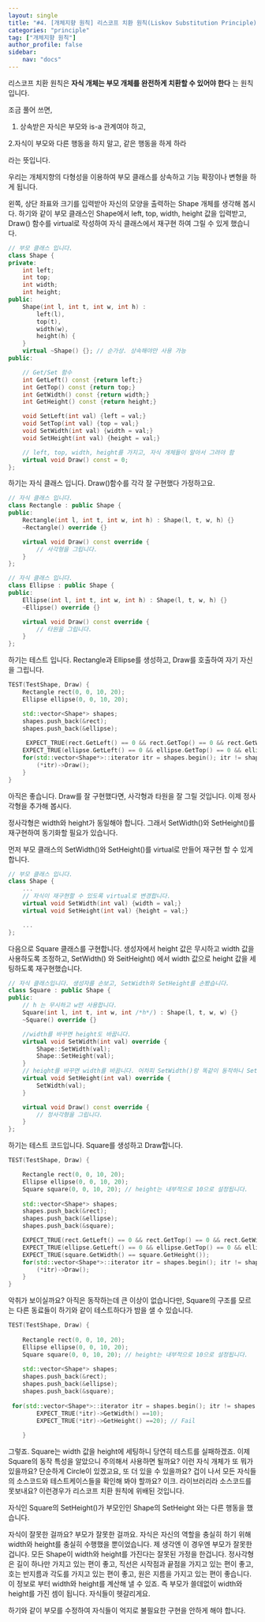 ```yaml
---
layout: single
title: "#4. [개체지향 원칙] 리스코프 치환 원칙(Liskov Substitution Principle)(작성중)"
categories: "principle"
tag: ["개체지향 원칙"]
author_profile: false
sidebar: 
    nav: "docs"
---
```


리스코프 치환 원칙은 **자식 개체는 부모 개체를 완전하게 치환할 수 있어야 한다** 는 원칙입니다. 

조금 풀어 쓰면,

1. 상속받은 자식은 부모와 is-a 관계여야 하고,

2.자식이 부모와 다른 행동을 하지 말고, 같은 행동을 하게 하라 

라는 뜻입니다.

우리는 개체지향의 다형성을 이용하여 부모 클래스를 상속하고 기능 확장이나 변형을 하게 됩니다.

왼쪽, 상단 좌표와 크기를 입력받아 자신의 모양을 출력하는 Shape 개체를 생각해 봅시다. 하기와 같이 부모 클래스인 Shape에서 left, top, width, height 값을 입력받고, Draw() 함수를 virtual로 작성하여 자식 클래스에서 재구현 하여 그릴 수 있게 했습니다.

```cpp
// 부모 클래스 입니다.
class Shape {
private:
    int left;
    int top;
    int width;
    int height;
public:
    Shape(int l, int t, int w, int h) :
        left(l),
        top(t),
        width(w),
        height(h) {
    }
    virtual ~Shape() {}; // 순가상. 상속해야만 사용 가능
public:

    // Get/Set 함수
    int GetLeft() const {return left;}
    int GetTop() const {return top;}
    int GetWidth() const {return width;}
    int GetHeight() const {return height;}

    void SetLeft(int val) {left = val;}
    void SetTop(int val) {top = val;}
    void SetWidth(int val) {width = val;}
    void SetHeight(int val) {height = val;}

    // left, top, width, height를 가지고, 자식 개체들이 알아서 그려야 함
    virtual void Draw() const = 0; 
};
```

하기는 자식 클래스 입니다. Draw()함수를 각각 잘 구현했다 가정하고요.

```cpp
// 자식 클래스 입니다.
class Rectangle : public Shape {
public:    
    Rectangle(int l, int t, int w, int h) : Shape(l, t, w, h) {}
    ~Rectangle() override {}

    virtual void Draw() const override {
        // 사각형을 그립니다.
    }
};

// 자식 클래스 입니다.
class Ellipse : public Shape {
public:
    Ellipse(int l, int t, int w, int h) : Shape(l, t, w, h) {}
    ~Ellipse() override {}

    virtual void Draw() const override {
        // 타원을 그립니다.
    }
};
```

하기는 테스트 입니다. Rectangle과 Ellipse를 생성하고, Draw를 호출하여 자기 자신을 그립니다.

```cpp
TEST(TestShape, Draw) {
    Rectangle rect(0, 0, 10, 20);
    Ellipse ellipse(0, 0, 10, 20);

    std::vector<Shape*> shapes;
    shapes.push_back(&rect);
    shapes.push_back(&ellipse);
 
     EXPECT_TRUE(rect.GetLeft() == 0 && rect.GetTop() == 0 && rect.GetWidth() == 10 && rect.GetHeight() == 20);   
    EXPECT_TRUE(ellipse.GetLeft() == 0 && ellipse.GetTop() == 0 && ellipse.GetWidth() == 10 && ellipse.GetHeight() == 20);  
    for(std::vector<Shape*>::iterator itr = shapes.begin(); itr != shapes.end(); ++itr) {
        (*itr)->Draw();
    }
}
```

아직은 좋습니다. Draw를 잘 구현했다면, 사각형과 타원을 잘 그릴 것입니다. 이제 정사각형을 추가해 봅시다. 

정사각형은 width와 height가 동일해야 합니다. 그래서 SetWidth()와 SetHeight()를 재구현하여 동기화할 필요가 있습니다. 

먼저 부모 클래스의 SetWidth()와 SetHeight()를 virtual로 만들어 재구현 할 수 있게 합니다.

```cpp
// 부모 클래스 입니다.
class Shape {
    ...
    // 자식이 재구현할 수 있도록 virtual로 변경합니다.
    virtual void SetWidth(int val) {width = val;}
    virtual void SetHeight(int val) {height = val;}

    ...
};
```
다음으로 Square 클래스를 구현합니다. 생성자에서 height 값은 무시하고 width 값을 사용하도록 조정하고, SetWidth() 와 SeitHeight() 에서 width 값으로 height 값을 세팅하도록 재구현했습니다.

```cpp
// 자식 클래스입니다. 생성자를 손보고, SetWidth와 SetHeight를 손봤습니다.
class Square : public Shape {
public:
    // h 는 무시하고 w만 사용합니다.
    Square(int l, int t, int w, int /*h*/) : Shape(l, t, w, w) {}
    ~Square() override {}

    //width를 바꾸면 height도 바꿉니다.
    virtual void SetWidth(int val) override {
        Shape::SetWidth(val);
        Shape::SetHeight(val);
    }
    // height를 바꾸면 width를 바꿉니다. 어차피 SetWidth()랑 똑같이 동작하니 SetWidth를 불러줍니다.
    virtual void SetHeight(int val) override {
        SetWidth(val);
    }

    virtual void Draw() const override {
        // 정사각형을 그립니다.
    }
};
```

하기는 테스트 코드입니다. Square를 생성하고 Draw합니다.

```cpp
TEST(TestShape, Draw) {

    Rectangle rect(0, 0, 10, 20);
    Ellipse ellipse(0, 0, 10, 20);
    Square square(0, 0, 10, 20); // height는 내부적으로 10으로 설정됩니다.
 
    std::vector<Shape*> shapes;
    shapes.push_back(&rect);
    shapes.push_back(&ellipse);
    shapes.push_back(&square);

    EXPECT_TRUE(rect.GetLeft() == 0 && rect.GetTop() == 0 && rect.GetWidth() == 10 && rect.GetHeight() == 20);   
    EXPECT_TRUE(ellipse.GetLeft() == 0 && ellipse.GetTop() == 0 && ellipse.GetWidth() == 10 && ellipse.GetHeight() == 20);  
    EXPECT_TRUE(square.GetWidth() == square.GetHeight());  
    for(std::vector<Shape*>::iterator itr = shapes.begin(); itr != shapes.end(); ++itr) {
        (*itr)->Draw();
    }
}
```

악취가 보이실까요? 아직은 동작하는데 큰 이상이 없습니다만, Square의 구조를 모르는 다른 동료들이 하기와 같이 테스트하다가 밤을 샐 수 있습니다.

```cpp
TEST(TestShape, Draw) {
   
    Rectangle rect(0, 0, 10, 20);
    Ellipse ellipse(0, 0, 10, 20);
    Square square(0, 0, 10, 20); // height는 내부적으로 10으로 설정됩니다.
 
    std::vector<Shape*> shapes;
    shapes.push_back(&rect);
    shapes.push_back(&ellipse);
    shapes.push_back(&square);
  
 for(std::vector<Shape*>::iterator itr = shapes.begin(); itr != shapes.end(); ++itr) {
        EXPECT_TRUE(*itr)->GetWidth() ==10);
        EXPECT_TRUE(*itr)->GetHeight() ==20); // Fail
        
    }

```

그렇죠. Square는 width 값을 height에 세팅하니 당연히 테스트를 실패하겠죠. 이제 Square의 동작 특성을 알았으니 주의해서 사용하면 될까요? 이런 자식 개체가 또 뭐가 있을까요? 단순하게 Circle이 있겠고요, 또 더 있을 수 있을까요? 겁이 나서 모든 자식들의 소스코드와 테스트케이스들을 확인해 봐야 할까요? 이크. 라이브러리라 소스코드를 못보내요? 이런경우가 리스코프 치환 원칙에 위배된 것입니다.

자식인 Square의 SetHeight()가 부모인인 Shape의 SetHeight 와는 다른 행동을 했습니다.

자식이 잘못한 걸까요? 부모가 잘못한 걸까요. 자식은 자신의 역할을 충실히 하기 위해 width와 height를 충실히 수행했을 뿐이었습니다. 제 생각엔 이 경우엔 부모가 잘못한 겁니다. 모든 Shape이 width와 height를 가진다는 잘못된 가정을 한겁니다.
정사각형은 길이 하나만 가지고 있는 편이 좋고, 직선은 시작점과 끝점을 가지고 있는 편이 좋고, 호는 반지름과 각도를 가지고 있는 편이 좋고, 원은 지름을 가지고 있는 편이 좋습니다. 이 정보로 부터 width와 height를 계산해 낼 수 있죠.
즉 부모가 쓸데없이 width와 height를 가진 셈이 됩니다. 자식들이 헷갈리게요.

하기와 같이 부모를 수정하여 자식들이 억지로 불필요한 구현을 안하게 해야 합니다.



